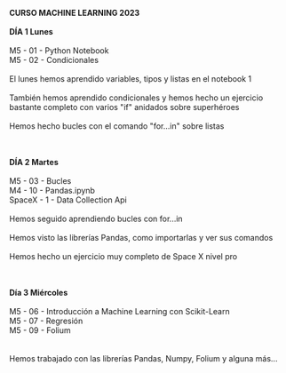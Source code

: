 <strong>CURSO MACHINE LEARNING 2023</strong><br><br>
<strong>DÍA 1 Lunes</strong><br><br>
M5 - 01 - Python Notebook<br>
M5 - 02 - Condicionales<br><br>
El lunes hemos aprendido variables, tipos y listas en el notebook 1<br><br>
También hemos aprendido condicionales y hemos hecho un ejercicio bastante completo con varios "if" anidados sobre superhéroes<br><br>
Hemos hecho bucles con el comando "for...in" sobre listas<br><br><br>

<strong>DÍA 2 Martes</strong><br><br>
M5 - 03 - Bucles<br>
M4 - 10 - Pandas.ipynb<br>
SpaceX - 1 - Data Collection Api<br><br>
Hemos seguido aprendiendo bucles con for...in<br><br>
Hemos visto las librerías Pandas, como importarlas y ver sus comandos<br><br>
Hemos hecho un ejercicio muy completo de Space X nivel pro<br><br><br>

<strong>Día 3 Miércoles</strong><br><br>
M5 - 06 - Introducción a Machine Learning con Scikit-Learn<br>
M5 - 07 - Regresión<br>
M5 - 09 - Folium<br><br><br>
Hemos trabajado con las librerías Pandas, Numpy, Folium y alguna más...
